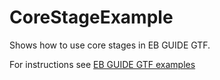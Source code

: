 ﻿# CoreStageExample

Shows how to use core stages in EB GUIDE GTF.

For instructions see [EB GUIDE GTF examples](../../readme.md)

